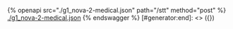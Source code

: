 [#generator:start]: <> ({ "template": "openapi" })
{% openapi src="./g1_nova-2-medical.json" path="/stt" method="post" %}
[./g1_nova-2-medical.json](./g1_nova-2-medical.json)
{% endswagger %}
[#generator:end]: <> ({})